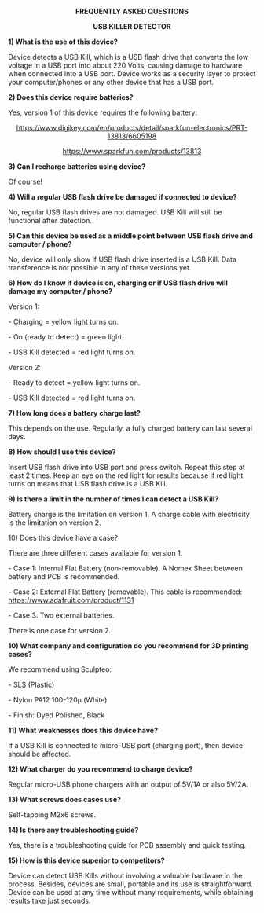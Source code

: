 <p align="center">
    <strong>FREQUENTLY ASKED QUESTIONS</strong>
</p>
<p align="center">
    <strong></strong>
</p>
<p align="center">
    <strong>USB KILLER DETECTOR</strong>
</p>
<p>
    <strong>1) What is the use of this device?</strong>
</p>
<p>
    Device detects a USB Kill, which is a USB flash drive that converts the low
    voltage in a USB port into about 220 Volts, causing damage to hardware when
    connected into a USB port. Device works as a security layer to protect your
    computer/phones or any other device that has a USB port.
</p>
<p>
    <strong>2) Does this device require batteries?</strong>
</p>
<p>
    Yes, version 1 of this device requires the following battery:
</p>
<p align="center">
    <a
        href="https://www.digikey.com/en/products/detail/sparkfun-electronics/PRT-13813/6605198"
    >
        https://www.digikey.com/en/products/detail/sparkfun-electronics/PRT-13813/6605198
    </a>
</p>
<p align="center">
    <a href="https://www.sparkfun.com/products/13813">
        https://www.sparkfun.com/products/13813
    </a>
</p>
<p>
    <strong>3) Can I recharge batteries using device?</strong>
</p>
<p>
    Of course!
</p>
<p>
    <strong>
        4) Will a regular USB flash drive be damaged if connected to device?
    </strong>
</p>
<p>
    No, regular USB flash drives are not damaged. USB Kill will still be
    functional after detection.
</p>
<p>
    <strong>
        5) Can this device be used as a middle point between USB flash drive
        and computer / phone?
    </strong>
</p>
<p>
    No, device will only show if USB flash drive inserted is a USB Kill. Data
    transference is not possible in any of these versions yet.
</p>
<p>
    <strong>
        6) How do I know if device is on, charging or if USB flash drive will
        damage my computer / phone?
    </strong>
</p>
<p>
    Version 1:
</p>
<p>
    - Charging = yellow light turns on.
</p>
<p>
    - On (ready to detect) = green light.
</p>
<p>
    - USB Kill detected = red light turns on.
</p>
<p>
    Version 2:
</p>
<p>
    - Ready to detect = yellow light turns on.
</p>
<p>
    - USB Kill detected = red light turns on.
</p>
<p>
    <strong>7) How long does a battery charge last?</strong>
</p>
<p>
    This depends on the use. Regularly, a fully charged battery can last
    several days.
</p>
<p>
    <strong>8) How should I use this device?</strong>
</p>
<p>
    Insert USB flash drive into USB port and press switch. Repeat this step at
    least 2 times. Keep an eye on the red light for results because if red
    light turns on means that USB flash drive is a USB Kill.
</p>
<p>
    <strong>
        9) Is there a limit in the number of times I can detect a USB Kill?
    </strong>
</p>
<p>
    Battery charge is the limitation on version 1. A charge cable with
    electricity is the limitation on version 2.
</p>
<p>
    10) Does this device have a case?
</p>
<p>
    There are three different cases available for version 1.
</p>
<p>
    - Case 1: Internal Flat Battery (non-removable). A Nomex Sheet between
    battery and PCB is recommended.
</p>
<p>
    - Case 2: External Flat Battery (removable). This cable is recommended:
    <a href="https://www.adafruit.com/product/1131">
        https://www.adafruit.com/product/1131
    </a>
</p>
<p>
    - Case 3: Two external batteries.
</p>
<p>
    There is one case for version 2.
</p>
<p>
    <strong>
        10) What company and configuration do you recommend for 3D printing
        cases?
    </strong>
</p>
<p>
    We recommend using Sculpteo:
</p>
<p>
    - SLS (Plastic)
</p>
<p>
    - Nylon PA12 100-120μ (White)
</p>
<p>
    - Finish: Dyed Polished, Black
</p>
<p>
    <strong>11) What weaknesses does this device have?</strong>
</p>
<p>
    If a USB Kill is connected to micro-USB port (charging port), then device
    should be affected.
</p>
<p>
    <strong>12) What charger do you recommend to charge device?</strong>
</p>
<p>
    Regular micro-USB phone chargers with an output of 5V/1A or also 5V/2A.
</p>
<p>
    <strong>13) What screws does cases use?</strong>
</p>
<p>
    Self-tapping M2x6 screws.
</p>
<p>
    <strong>14) Is there any troubleshooting guide?</strong>
</p>
<p>
    Yes, there is a troubleshooting guide for PCB assembly and quick testing.
</p>
<p>
    <strong>15) How is this device superior to competitors?</strong>
</p>
<p>
    Device can detect USB Kills without involving a valuable hardware in the
    process. Besides, devices are small, portable and its use is
    straightforward. Device can be used at any time without many requirements,
    while obtaining results take just seconds.
</p>
